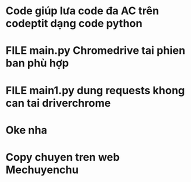 # Code giúp lưa code đa AC trên codeptit dạng code python
# FILE main.py Chromedrive tai phien ban phù hợp 
# FILE main1.py dung requests khong can tai driverchrome
# Oke nha 

# Copy chuyen tren web Mechuyenchu